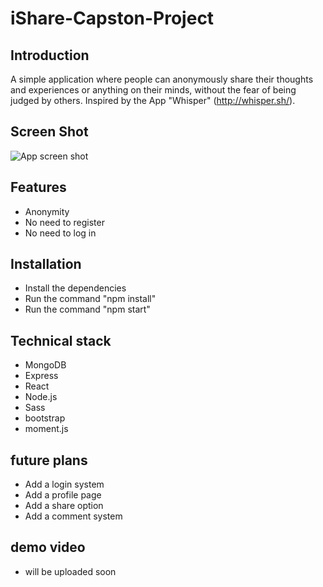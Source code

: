 # iShare-Capston-Project

## Introduction

A simple application where people can anonymously share their thoughts and experiences or anything on their
minds, without the fear of being judged by others. Inspired by the App "Whisper" (http://whisper.sh/).

## Screen Shot

![App screen shot](client/assets/images/ishare-readme-image.PNG)

## Features

- Anonymity
- No need to register
- No need to log in

## Installation

- Install the dependencies
- Run the command "npm install"
- Run the command "npm start"

## Technical stack

- MongoDB
- Express
- React
- Node.js
- Sass
- bootstrap
- moment.js

## future plans

- Add a login system
- Add a profile page
- Add a share option
- Add a comment system

## demo video

- will be uploaded soon
